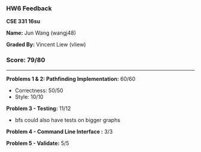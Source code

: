 ### HW6 Feedback

**CSE 331 16su**

**Name:** Jun Wang (wangj48)

**Graded By:** Vincent Liew (vliew)

### Score: 79/80
--- 
**Problems 1 & 2: Pathfinding Implementation:** 60/60

- Correctness: 50/50
- Style: 10/10

**Problem 3 - Testing:** 11/12
  - bfs could also have tests on bigger graphs

**Problem 4 - Command Line Interface :** 3/3

**Problem 5 - Validate:** 5/5
